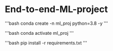 # End-to-end-ML-project

'''bash
conda create -n ml_proj python=3.8 -y
'''

'''bash
conda activate ml_proj
'''

'''bash
pip install -r requirements.txt
'''